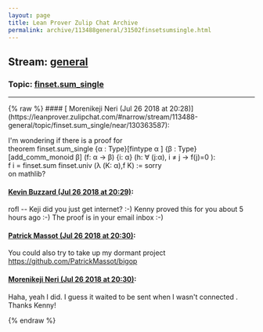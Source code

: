 ```yaml
---
layout: page
title: Lean Prover Zulip Chat Archive 
permalink: archive/113488general/31502finsetsumsingle.html
---
```


## Stream: [general](https://leanprover-community.github.io/archive/113488general/index.html)
### Topic: [finset.sum_single](https://leanprover-community.github.io/archive/113488general/31502finsetsumsingle.html)

---

<base href="https://leanprover.zulipchat.com">
{% raw %}
#### [ Morenikeji Neri (Jul 26 2018 at 20:28)](https://leanprover.zulipchat.com/#narrow/stream/113488-general/topic/finset.sum_single/near/130363587):
<p>I'm wondering if there is a proof for<br>
theorem finset.sum_single {α : Type}[fintype α ] {β : Type} [add_comm_monoid β] (f: α → β) {i: α} (h: ∀ (j:α), i ≠ j → f(j)=0 ): <br>
f i = finset.sum finset.univ (λ (K: α),f K) := sorry<br>
on mathlib?</p>

#### [ Kevin Buzzard (Jul 26 2018 at 20:29)](https://leanprover.zulipchat.com/#narrow/stream/113488-general/topic/finset.sum_single/near/130363659):
<p>rofl -- Keji did you just get internet? :-) Kenny proved this for you about 5 hours ago :-) The proof is in your email inbox :-)</p>

#### [ Patrick Massot (Jul 26 2018 at 20:30)](https://leanprover.zulipchat.com/#narrow/stream/113488-general/topic/finset.sum_single/near/130363721):
<p>You could also try to take up my dormant project <a href="https://github.com/PatrickMassot/bigop" target="_blank" title="https://github.com/PatrickMassot/bigop">https://github.com/PatrickMassot/bigop</a></p>

#### [ Morenikeji Neri (Jul 26 2018 at 20:30)](https://leanprover.zulipchat.com/#narrow/stream/113488-general/topic/finset.sum_single/near/130363726):
<p>Haha, yeah I did. I guess it waited to be sent when I wasn't connected . Thanks Kenny!</p>


{% endraw %}
